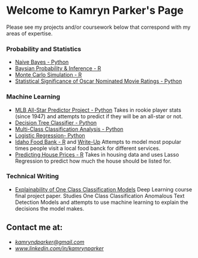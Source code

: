 # Welcome to Kamryn Parker's Page


Please see my projects and/or coursework below that correspond with my areas of expertise.

### Probability and Statistics
  - [Naive Bayes - Python](https://github.com/kampark7/CodeProjectsandCoursework/blob/master/EssentialsOfDataSciecne/hw05/naive-bayes.ipynb)
  - [Baysian Probability & Inference - R](https://github.com/kampark7/CodeProjectsandCoursework/blob/master/PrincipalsofDataScienceinR/Homeworks/Homework%209%20-%20Bayes%20Probability%20and%20Inference(1).rmd)
  - [Monte Carlo Simulation - R](https://github.com/kampark7/CodeProjectsandCoursework/blob/master/PrincipalsofDataScienceinR/Homeworks/Homework%209%20-%20Bayes%20Probability%20and%20Inference(1).rmd)
  - [Statistical Significance of Oscar Nominated Movie Ratings - Python](https://github.com/kampark7/kampark7.github.io/blob/master/coursework/MovieSignificance.ipynb)

### Machine Learning
  - [MLB All-Star Predictor Project - Python](https://github.com/kampark7/CodeProjectsandCoursework/blob/master/IntroToMachineLearning/finalproject/finalproject.ipynb)
    Takes in rookie player stats (since 1947) and attempts to predict if they will be an all-star or not.
  - [Decision Tree Classifier - Python](https://github.com/kampark7/CodeProjectsandCoursework/blob/master/IntroToMachineLearning/homework6/Homework6.ipynb)
  - [Multi-Class Classification Analysis - Python](https://github.com/kampark7/kampark7.github.io/blob/master/coursework/MultiClassClassification.ipynb)
  - [Logistic Regression- Python](https://github.com/kampark7/CodeProjectsandCoursework/blob/master/IntroToMachineLearning/homework5/hw5.ipynb)
  - [Idaho Food Bank - R](https://github.com/kampark7/CodeProjectsandCoursework/blob/master/StatisticalModelinginR/Project3/Project3.Rmd) and [Write-Up](https://github.com/kampark7/CodeProjectsandCoursework/blob/master/StatisticalModelinginR/Project3/Project3WriteUp.pdf) Attempts to model most popular times people visit a local food banck for different services.
  - [Predicting House Prices - R](https://github.com/kampark7/CodeProjectsandCoursework/blob/master/StatisticalModelinginR/Project4/Project4.Rmd) Takes in housing data and uses Lasso Regression to predict how much the house should be listed for.
### Technical Writing
  - [Explainability of One Class Classification Models](https://github.com/kampark7/kampark7.github.io/blob/master/coursework/Explainability_of_One_Class_Classification_Anomalous_Text_Detection_Models.pdf) Deep Learning course final project paper. Studies One Class Classification Anomalous Text Detection Models and attempts to use machine learning to explain the decisions the model makes. 




## Contact me at:
* *kamryndparker@gmail.com*
* *www.linkedin.com/in/kamrynparker*
